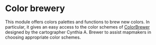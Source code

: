 Color brewery
=============

This module offers colors palettes and functions to brew new colors.
In particular, it gives an easy access to the color schemes of
[ColorBrewer](http://colorbrewer2.org/) designed by the cartographer
Cynthia A. Brewer to assist mapmakers in choosing appropriate color
schemes.
